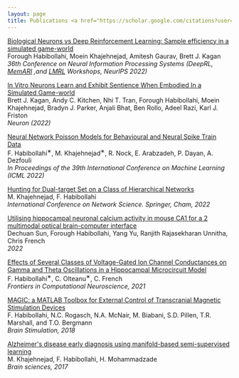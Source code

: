 ```yaml
---
layout: page
title: Publications <a href="https://scholar.google.com/citations?user=t6uNqqIAAAAJ&hl=en&oi=ao"> <small> (Google Scholar) </small> </a>
---
```

<!-- ### 2022 -->
<!-- --- -->


<a href="https://openreview.net/forum?id=N5qLXpc7HQy">Biological Neurons vs Deep Reinforcement Learning: Sample efficiency in a simulated game-world </a> 
 <br />
Forough Habibollahi, Moein Khajehnejad, Amitesh Gaurav, Brett J. Kagan
<br />
<em> 36th Conference on Neural Information Processing Systems (DeepRL, <a href="https://memari-workshop.github.io/">MemARI</a> ,and <a href="https://www.lmrl.org/papers2022">LMRL</a> Workshops, NeurIPS 2022) </em>




<a href="https://www.cell.com/neuron/fulltext/S0896-6273(22)00806-6">In Vitro Neurons Learn and Exhibit Sentience When Embodied In a Simulated Game-world </a> 
 <br />
Brett J. Kagan, Andy C. Kitchen, Nhi T. Tran, Forough Habibollahi, Moein Khajehnejad, Bradyn J. Parker, Anjali Bhat, Ben Rollo, Adeel Razi, Karl J. Friston
<br />
<em>Neuron (2022)</em>




<a href="https://proceedings.mlr.press/v162/khajehnejad22a.html">Neural Network Poisson Models for Behavioural and Neural Spike Train Data </a> 
 <br />
 F. Habibollahi<sup>∗</sup>, M. Khajehnejad<sup>∗</sup>,  R. Nock, E. Arabzadeh, P. Dayan, A. Dezfouli
<br />
<em>In Proceedings of the 39th International Conference on Machine Learning (ICML 2022)</em>


<a href="https://link.springer.com/chapter/10.1007/978-3-030-97240-0_8">Hunting for Dual-target Set on a Class of Hierarchical Networks </a> 
 <br />
 M. Khajehnejad, F. Habibollahi
<br />
<em>International Conference on Network Science. Springer, Cham, 2022</em>


<a href="https://www.biorxiv.org/content/10.1101/2022.04.26.489497v1.full.pdf">Utilising hippocampal neuronal calcium activity in mouse CA1 for a
2 multimodal optical brain-computer interface </a> 
 <br />
 Dechuan Sun, Forough Habibollahi,  Yang Yu, Ranjith Rajasekharan Unnitha, Chris French
<br />
<em>2022</em>


<a href="https://internal-journal.frontiersin.org/articles/10.3389/fncom.2021.630271/full">Effects of Several Classes of Voltage-Gated Ion Channel Conductances on Gamma and Theta Oscillations in a Hippocampal Microcircuit Model </a> 
 <br />
 F. Habibollahi<sup>∗</sup>, C. Olteanu<sup>∗</sup>,  C. French
<br />
<em>Frontiers in Computational Neuroscience, 2021</em>

<!-- ### 2016 -->
<!-- --- -->
<a href="https://www.brainstimjrnl.com/article/S1935-861X(18)30162-1/fulltext">MAGIC: a MATLAB Toolbox for External Control of Transcranial Magnetic Stimulation Devices </a> <br />
F. Habibollahi,  N.C. Rogasch,  N.A. McNair, M. Biabani,  S.D. Pillen,  T.R. Marshall, and T.O. Bergmann<br />
<em>Brain Stimulation, 2018</em> 



<a href="https://www.mdpi.com/2076-3425/7/8/109/htm">Alzheimer's disease early diagnosis using manifold-based semi-supervised learning </a> <br />
M. Khajehnejad, F. Habibollahi, H. Mohammadzade<br />
<em>Brain sciences, 2017</em>


<!--
My name is Inigo Montoya. I have the following qualities:

- I rock a great mustache
- I'm extremely loyal to my family

What else do you need?

### my history

To be honest, I'm having some trouble remembering right now, so why don't you just watch [my movie](http://en.wikipedia.org/wiki/The_Princess_Bride_%28film%29) and it will answer **all** your questions. -->
